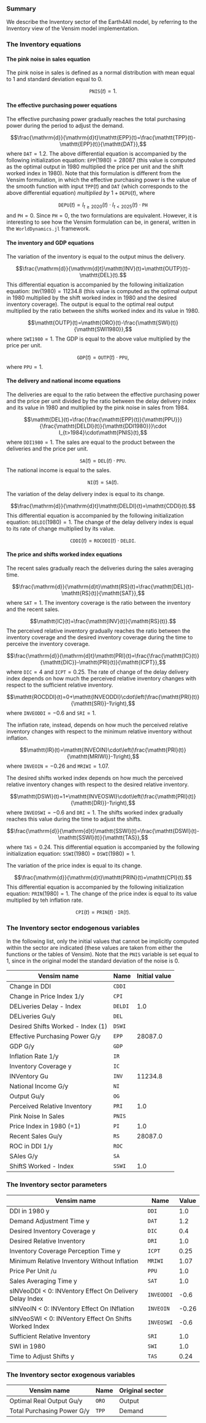 ### Summary
We describe the Inventory sector of the Earth4All model, by referring to the Inventory view of the Vensim model implementation.

### The Inventory equations

#### The pink noise in sales equation

The pink noise in sales is defined as a normal distribution with mean equal to $1$ and standard deviation equal to $0$.

$$\mathtt{PNIS}(t)=1.$$

#### The effective purchasing power equations

The effective purchasing power gradually reaches the total purchasing power during the period to adjust the demand.

$$\frac{\mathrm{d}}{\mathrm{d}t}\mathtt{EPP}(t)=\frac{\mathtt{TPP}(t)-\mathtt{EPP}(t)}{\mathtt{DAT}},$$
where $\mathtt{DAT}=1.2$. The above differential equation is accompanied by the following initialization equation: $\mathtt{EPP}(1980)=28087$ (this value is computed as the optimal output in 1980 multiplied the price per unit and the shift worked index in 1980). Note that this formulation is different from the Vensim formulation, in which the effective purchasing power is the value of the smooth function with input $\mathtt{TPP}(t)$ and $\mathtt{DAT}$ (which corresponds to the above differential equation) *multiplied by* $1+\mathtt{DEPU}(t)$, where

$$\mathtt{DEPU}(t)=I_{t\geq2020}(t)\cdot I_{t<2025}(t)\cdot\mathtt{PH}$$
and $\mathtt{PH}=0$. Since $\mathtt{PH}=0$, the two formulations are equivalent. However, it is interesting to see how the Vensim formulation can be, in general, written in the `WorldDynamics.jl` framework.

#### The inventory and GDP equations

The variation of the inventory is equal to the output minus the delivery.

$$\frac{\mathrm{d}}{\mathrm{d}t}\mathtt{INV}(t)=\mathtt{OUTP}(t)-\mathtt{DEL}(t).$$
This differential equation is accompanied by the following initialization equation: $\mathtt{INV}(1980)=11234.8$ (this value is computed as the optimal output in 1980 multiplied by the shift worked index in 1980 and the desired inventory coverage). The output is equal to the optimal real output multiplied by the ratio between the shifts worked index and its value in 1980.

$$\mathtt{OUTP}(t)=\mathtt{ORO}(t)-\frac{\mathtt{SWI}(t)}{\mathtt{SWI1980}},$$
where $\mathtt{SWI1980}=1$. The GDP is equal to the above value multiplied by the price per unit.

$$\mathtt{GDP}(t)=\mathtt{OUTP}(t)\cdot\mathtt{PPU},$$
where $\mathtt{PPU}=1$.

#### The delivery and national income equations

The deliveries are equal to the ratio between the effective purchasing power and the price per unit divided by the ratio between the delay delivery index and its value in 1980 and multiplied by the pink noise in sales from 1984.

$$\mathtt{DEL}(t)=\frac{\frac{\mathtt{EPP}(t)}{\mathtt{PPU}}}{\frac{\mathtt{DELDI}(t)}{\mathtt{DDI1980}}}\cdot I_{t>1984}\cdot\mathtt{PNIS}(t),$$
where $\mathtt{DDI1980}=1$. The sales are equal to the product between the deliveries and the price per unit.

$$\mathtt{SA}(t)=\mathtt{DEL}(t)\cdot\mathtt{PPU}.$$
The national income is equal to the sales.

$$\mathtt{NI}(t)=\mathtt{SA}(t).$$

The variation of the delay delivery index is equal to its change.

$$\frac{\mathrm{d}}{\mathrm{d}t}\mathtt{DELDI}(t)=\mathtt{CDDI}(t).$$
This differential equation is accompanied by the following initialization equation: $\mathtt{DELDI}(1980)=1$. The change of the delay delivery index is equal to its rate of change multiplied by its value.

$$\mathtt{CDDI}(t)=\mathtt{ROCDDI}(t)\cdot\mathtt{DELDI}.$$

#### The price and shifts worked index equations

The recent sales gradually reach the deliveries during the sales averaging time.

$$\frac{\mathrm{d}}{\mathrm{d}t}\mathtt{RS}(t)=\frac{\mathtt{DEL}(t)-\mathtt{RS}(t)}{\mathtt{SAT}},$$
where $\mathtt{SAT}=1$. The inventory coverage is the ratio between the inventory and the recent sales.

$$\mathtt{IC}(t)=\frac{\mathtt{INV}(t)}{\mathtt{RS}(t)}.$$
The perceived relative inventory gradually reaches the ratio between the inventory coverage and the desired inventory coverage during the time to perceive the inventory coverage.

$$\frac{\mathrm{d}}{\mathrm{d}t}\mathtt{PRI}(t)=\frac{\frac{\mathtt{IC}(t)}{\mathtt{DIC}}-\mathtt{PRI}(t)}{\mathtt{ICPT}},$$
where $\mathtt{DIC}=4$ and $\mathtt{ICPT}=0.25$. The rate of change of the delay delivery index depends on how much the perceived relative inventory changes with respect to the sufficient relative inventory.

$$\mathtt{ROCDDI}(t)=0+\mathtt{INVEODDI}\cdot\left(\frac{\mathtt{PRI}(t)}{\mathtt{SRI}}-1\right),$$
where $\mathtt{INVEODDI}=-0.6$ and $\mathtt{SRI}=1$.

The inflation rate, instead, depends on how much the perceived relative inventory changes with respect to the minimum relative inventory without inflation.

$$\mathtt{IR}(t)=\mathtt{INVEOIN}\cdot\left(\frac{\mathtt{PRI}(t)}{\mathtt{MRIWI}}-1\right),$$
where $\mathtt{INVEOIN}=-0.26$ and $\mathtt{MRIWI}=1.07$.

The desired shifts worked index depends on how much the perceived relative inventory changes with respect to the desired relative inventory.

$$\mathtt{DSWI}(t)=1+\mathtt{INVEOSWI}\cdot\left(\frac{\mathtt{PRI}(t)}{\mathtt{DRI}}-1\right),$$
where $\mathtt{INVEOSWI}=-0.6$ and $\mathtt{DRI}=1$. The shifts worked index gradually reaches this value during the time to adjust the shifts.

$$\frac{\mathrm{d}}{\mathrm{d}t}\mathtt{SSWI}(t)=\frac{\mathtt{DSWI}(t)-\mathtt{SSWI}(t)}{\mathtt{TAS}},$$
where $\mathtt{TAS}=0.24$. This differential equation is accompanied by the following initialization equation: $\mathtt{SSWI}(1980)=\mathtt{DSWI}(1980)=1$.

The variation of the price index is equal to its change.

$$\frac{\mathrm{d}}{\mathrm{d}t}\mathtt{PRIN}(t)=\mathtt{CPI}(t).$$
This differential equation is accompanied by the following initialization equation: $\mathtt{PRIN}(1980)=1$. The change of the price index is equal to its value multiplied by teh inflation rate. 

$$\mathtt{CPI}(t)=\mathtt{PRIN}(t)\cdot\mathtt{IR}(t).$$

### The Inventory sector endogenous variables

In the following list, only the initial values that cannot be implicitly computed within the sector are indicated (these values are taken from either the functions or the tables of Vensim). Note that the `PNIS` variable is set equal to 1, since in the original model the standard deviation of the noise is 0.

| Vensim name | Name | Initial value |
| --- | --- | --- |
| Change in DDI | `CDDI` |  |
| Change in Price Index 1/y | `CPI` |  |
| DELiveries Delay - Index | `DELDI` | 1.0 |
| DELiveries Gu/y | `DEL` |  |
| Desired Shifts Worked - Index (1) | `DSWI` |  |
| Effective Purchasing Power G/y | `EPP` | 28087.0 |
| GDP G/y | `GDP` |  |
| Inflation Rate 1/y | `IR` |  |
| Inventory Coverage y | `IC` |  |
| INVentory Gu | `INV` | 11234.8 |
| National Income G/y | `NI` |  |
| Output Gu/y | `OG` |  |
| Perceived Relative Inventory | `PRI` | 1.0 |
| Pink Noise In Sales | `PNIS` |  |
| Price Index in 1980 (=1) | `PI` | 1.0 |
| Recent Sales Gu/y | `RS` | 28087.0 |
| ROC in DDI 1/y | `ROC` |  |
| SAles G/y | `SA` |  |
| ShiftS Worked - Index | `SSWI` | 1.0 |

### The Inventory sector parameters

| Vensim name | Name | Value |
| --- | --- | --- |
| DDI in 1980 y | `DDI` | 1.0 |
| Demand Adjustment Time y | `DAT` | 1.2 |
| Desired Inventory Coverage y | `DIC` | 0.4 |
| Desired Relative Inventory | `DRI` | 1.0 |
| Inventory Coverage Perception Time y | `ICPT` | 0.25 |
| Minimum Relative Inventory Without Inflation | `MRIWI` | 1.07 |
| Price Per Unit /u | `PPU` | 1.0 |
| Sales Averaging Time y | `SAT` | 1.0 |
| sINVeoDDI < 0: INVentory Effect On Delivery Delay Index | `INVEODDI` | -0.6 |
| sINVeoIN < 0: INVentory Effect On INflation | `INVEOIN` | -0.26 |
| sINVeoSWI < 0: INVentory Effect On Shifts Worked Index | `INVEOSWI` | -0.6 |
| Sufficient Relative Inventory | `SRI` | 1.0 |
| SWI in 1980 | `SWI` | 1.0 |
| Time to Adjust Shifts y | `TAS` | 0.24 |

### The Inventory sector exogenous variables

| Vensim name | Name | Original sector |
| --- | --- | --- |
| Optimal Real Output Gu/y | `ORO` | Output |
| Total Purchasing Power G/y | `TPP` | Demand |
